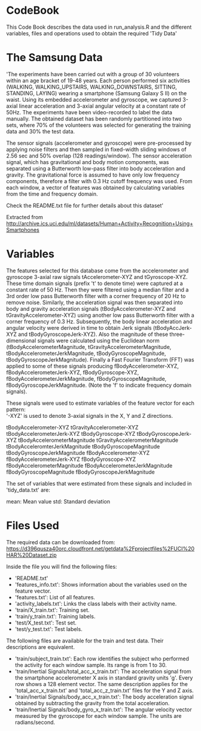CodeBook
========

This Code Book describes the data used in run_analysis.R and the different variables, files and operations used to obtain
the required 'Tidy Data' 

The Samsung Data 
================

'The experiments have been carried out with a group of 30 volunteers within an age bracket of 19-48 years. Each person performed 
six activities (WALKING, WALKING_UPSTAIRS, WALKING_DOWNSTAIRS, SITTING, STANDING, LAYING) wearing a smartphone (Samsung Galaxy S II) 
on the waist. Using its embedded accelerometer and gyroscope, we captured 3-axial linear acceleration and 3-axial angular velocity at 
a constant rate of 50Hz. The experiments have been video-recorded to label the data manually. The obtained dataset has been randomly 
partitioned into two sets, where 70% of the volunteers was selected for generating the training data and 30% the test data. 

The sensor signals (accelerometer and gyroscope) were pre-processed by applying noise filters and then sampled in fixed-width sliding windows of 2.56 sec and 50% overlap (128 readings/window). The sensor acceleration signal, which has gravitational and body motion components, was separated using a Butterworth low-pass filter into body acceleration and gravity. The gravitational force is assumed to have only low frequency components, therefore a filter with 0.3 Hz cutoff frequency was used. From each window, a vector of features was obtained by calculating variables from the time and frequency domain. 

Check the README.txt file for further details about this dataset'

Extracted from http://archive.ics.uci.edu/ml/datasets/Human+Activity+Recognition+Using+Smartphones

Variables
=========

The features selected for this database come from the accelerometer and gyroscope 3-axial raw signals tAccelerometer-XYZ and tGyroscope-XYZ. 
These time domain signals (prefix 't' to denote time) were captured at a constant rate of 50 Hz. Then they were filtered using a median
filter and a 3rd order low pass Butterworth filter with a corner frequency of 20 Hz to remove noise. Similarly, the acceleration signal 
was then separated into body and gravity acceleration signals (tBodyAccelerometer-XYZ and tGravityAccelerometer-XYZ) using another low pass Butterworth filter 
with a corner frequency of 0.3 Hz. 
Subsequently, the body linear acceleration and angular velocity were derived in time to obtain Jerk signals (tBodyAccJerk-XYZ and 
tBodyGyroscopeJerk-XYZ). Also the magnitude of these three-dimensional signals were calculated using the Euclidean norm (tBodyAccelerometerMagnitude, 
tGravityAccelerometerMagnitude, tBodyAccelerometerJerkMagnitude, tBodyGyroscopeMagnitude, tBodyGyroscopeJerkMagnitude). 
Finally a Fast Fourier Transform (FFT) was applied to some of these signals producing fBodyAccelerometer-XYZ, fBodyAccelerometerJerk-XYZ, fBodyGyroscope-XYZ, 
fBodyAccelerometerJerkMagnitude, fBodyGyroscopeMagnitude, fBodyGyroscopeJerkMagnitude. (Note the 'f' to indicate frequency domain signals). 

These signals were used to estimate variables of the feature vector for each pattern:  
'-XYZ' is used to denote 3-axial signals in the X, Y and Z directions.

tBodyAccelerometer-XYZ
tGravityAccelerometer-XYZ
tBodyAccelerometerJerk-XYZ
tBodyGyroscope-XYZ
tBodyGyroscopeJerk-XYZ
tBodyAccelerometerMagnitude
tGravityAccelerometerMagnitude
tBodyAcceleromterJerkMagnitude
tBodyGyroscopeMagnitude
tBodyGyroscopeJerkMagnitude
fBodyAccelerometer-XYZ
fBodyAccelerometerJerk-XYZ
fBodyGyroscope-XYZ
fBodyAccelerometerMagnitude
fBodyAccelerometerJerkMagnitude
fBodyGyroscopeMagnitude
fBodyGyroscopeJerkMagnitude

The set of variables that were estimated from these signals and included in 'tidy_data.txt' are: 

mean: Mean value
std: Standard deviation

Files Used
==========

The required data can be downloaded from:
https://d396qusza40orc.cloudfront.net/getdata%2Fprojectfiles%2FUCI%20HAR%20Dataset.zip 

Inside the file you will find the following files:

- 'README.txt'
- 'features_info.txt': Shows information about the variables used on the feature vector.
- 'features.txt': List of all features.
- 'activity_labels.txt': Links the class labels with their activity name.
- 'train/X_train.txt': Training set.
- 'train/y_train.txt': Training labels.
- 'test/X_test.txt': Test set.
- 'test/y_test.txt': Test labels.

The following files are available for the train and test data. Their descriptions are equivalent. 

- 'train/subject_train.txt': Each row identifies the subject who performed the activity for each window sample. Its range is from 1 to 30. 
- 'train/Inertial Signals/total_acc_x_train.txt': The acceleration signal from the smartphone accelerometer X axis in standard gravity units 'g'. Every row shows a 128 element vector. The same description applies for the 'total_acc_x_train.txt' and 'total_acc_z_train.txt' files for the Y and Z axis. 
- 'train/Inertial Signals/body_acc_x_train.txt': The body acceleration signal obtained by subtracting the gravity from the total acceleration. 
- 'train/Inertial Signals/body_gyro_x_train.txt': The angular velocity vector measured by the gyroscope for each window sample. The units are radians/second. 
